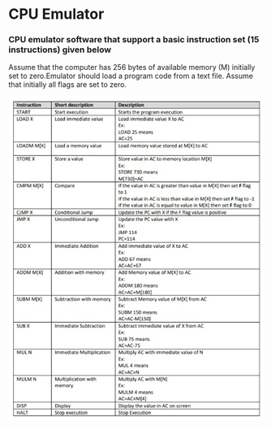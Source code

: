 # CPU Emulator
### CPU emulator software that support a basic instruction set (15 instructions) given below
Assume that the computer has 256 bytes of available memory (M) initially set to zero.Emulator should load a program code from a text file. 
Assume that initially all flags are set to zero.


![Instruction Set](https://github.com/Berkayacar07/CPU-Emulator/blob/main/instruction_set.jpg)

